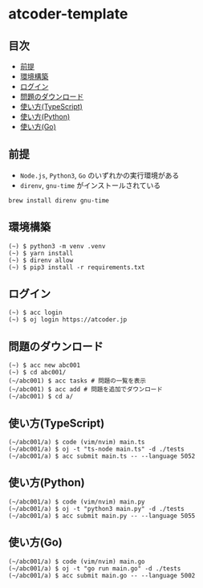 # atcoder-template

## 目次

-   [前提](#pre-requirement)
-   [環境構築](#setup-env)
-   [ログイン](#login)
-   [問題のダウンロード](#download-tasks)
-   [使い方(TypeScript)](#how-to-use-typescript)
-   [使い方(Python)](#how-to-use-python)
-   [使い方(Go)](#how-to-use-go)

<h2 id="pre-requirement">前提</h2>

-   `Node.js`, `Python3`, `Go` のいずれかの実行環境がある
-   `direnv`, `gnu-time` がインストールされている

```
brew install direnv gnu-time
```

<h2 id="setup-env">環境構築</h2>

```shell
(~) $ python3 -m venv .venv
(~) $ yarn install
(~) $ direnv allow
(~) $ pip3 install -r requirements.txt
```

<h2 id="login">ログイン</h2>

```shell
(~) $ acc login
(~) $ oj login https://atcoder.jp
```

<h2 id="download-tasks">問題のダウンロード</h2>

```shell
(~) $ acc new abc001
(~) $ cd abc001/
(~/abc001) $ acc tasks # 問題の一覧を表示
(~/abc001) $ acc add # 問題を追加でダウンロード
(~/abc001) $ cd a/
```

<h2 id="how-to-use-typescript">使い方(TypeScript)</h2>

```shell
(~/abc001/a) $ code (vim/nvim) main.ts
(~/abc001/a) $ oj -t "ts-node main.ts" -d ./tests
(~/abc001/a) $ acc submit main.ts -- --language 5052
```

<h2 id="how-to-use-python">使い方(Python)</h2>

```shell
(~/abc001/a) $ code (vim/nvim) main.py
(~/abc001/a) $ oj -t "python3 main.py" -d ./tests
(~/abc001/a) $ acc submit main.py -- --language 5055
```

<h2 id="how-to-use-go">使い方(Go)</h2>

```shell
(~/abc001/a) $ code (vim/nvim) main.go
(~/abc001/a) $ oj -t "go run main.go" -d ./tests
(~/abc001/a) $ acc submit main.go -- --language 5002
```
